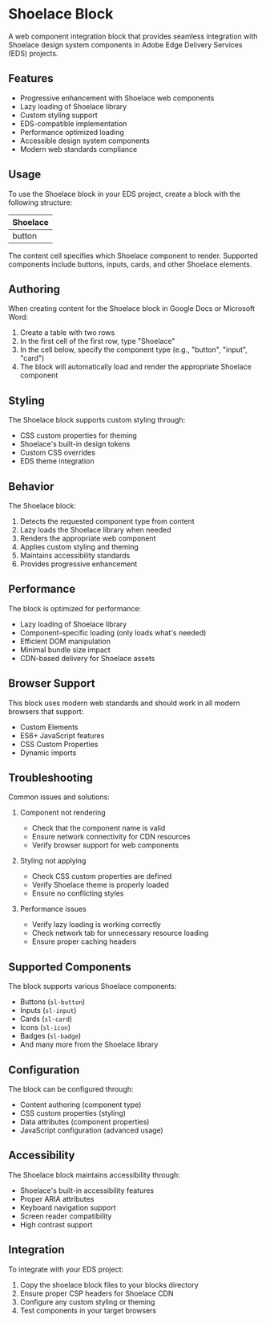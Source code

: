 # Shoelace Block

A web component integration block that provides seamless integration with Shoelace design system components in Adobe Edge Delivery Services (EDS) projects.

## Features

- Progressive enhancement with Shoelace web components
- Lazy loading of Shoelace library
- Custom styling support
- EDS-compatible implementation
- Performance optimized loading
- Accessible design system components
- Modern web standards compliance

## Usage

To use the Shoelace block in your EDS project, create a block with the following structure:

| Shoelace |
|----------|
| button   |

The content cell specifies which Shoelace component to render. Supported components include buttons, inputs, cards, and other Shoelace elements.

## Authoring

When creating content for the Shoelace block in Google Docs or Microsoft Word:

1. Create a table with two rows
2. In the first cell of the first row, type "Shoelace"
3. In the cell below, specify the component type (e.g., "button", "input", "card")
4. The block will automatically load and render the appropriate Shoelace component

## Styling

The Shoelace block supports custom styling through:

- CSS custom properties for theming
- Shoelace's built-in design tokens
- Custom CSS overrides
- EDS theme integration

## Behavior

The Shoelace block:

1. Detects the requested component type from content
2. Lazy loads the Shoelace library when needed
3. Renders the appropriate web component
4. Applies custom styling and theming
5. Maintains accessibility standards
6. Provides progressive enhancement

## Performance

The block is optimized for performance:

- Lazy loading of Shoelace library
- Component-specific loading (only loads what's needed)
- Efficient DOM manipulation
- Minimal bundle size impact
- CDN-based delivery for Shoelace assets

## Browser Support

This block uses modern web standards and should work in all modern browsers that support:

- Custom Elements
- ES6+ JavaScript features
- CSS Custom Properties
- Dynamic imports

## Troubleshooting

Common issues and solutions:

1. Component not rendering
   - Check that the component name is valid
   - Ensure network connectivity for CDN resources
   - Verify browser support for web components

2. Styling not applying
   - Check CSS custom properties are defined
   - Verify Shoelace theme is properly loaded
   - Ensure no conflicting styles

3. Performance issues
   - Verify lazy loading is working correctly
   - Check network tab for unnecessary resource loading
   - Ensure proper caching headers

## Supported Components

The block supports various Shoelace components:

- Buttons (`sl-button`)
- Inputs (`sl-input`)
- Cards (`sl-card`)
- Icons (`sl-icon`)
- Badges (`sl-badge`)
- And many more from the Shoelace library

## Configuration

The block can be configured through:

- Content authoring (component type)
- CSS custom properties (styling)
- Data attributes (component properties)
- JavaScript configuration (advanced usage)

## Accessibility

The Shoelace block maintains accessibility through:

- Shoelace's built-in accessibility features
- Proper ARIA attributes
- Keyboard navigation support
- Screen reader compatibility
- High contrast support

## Integration

To integrate with your EDS project:

1. Copy the shoelace block files to your blocks directory
2. Ensure proper CSP headers for Shoelace CDN
3. Configure any custom styling or theming
4. Test components in your target browsers
